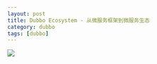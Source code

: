 ```yaml
---
layout: post
title: Dubbo Ecosystem - 从微服务框架到微服务生态
category: dubbo
tags: [dubbo]
---
```

![](https://ziyekudeng.github.io/assets/images/2019/0125/dubbo-practice/1.webp.jpg)




